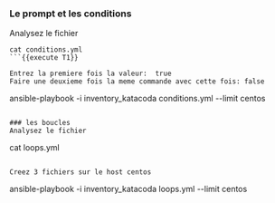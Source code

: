 
### Le prompt et les conditions
Analysez le fichier 
```
cat conditions.yml
```{{execute T1}}

Entrez la premiere fois la valeur:  true   
Faire une deuxieme fois la meme commande avec cette fois: false

```
ansible-playbook -i inventory_katacoda conditions.yml --limit centos
```{{execute T1}}

### les boucles
Analysez le fichier 
```
cat loops.yml
```{{execute T1}}

Creez 3 fichiers sur le host centos
```
ansible-playbook -i inventory_katacoda loops.yml --limit centos
```{{execute T1}}

